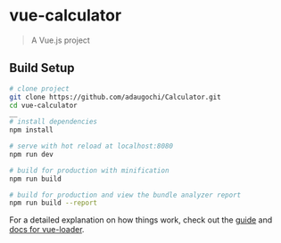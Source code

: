 # vue-calculator

> A Vue.js project

## Build Setup

``` bash
# clone project
git clone https://github.com/adaugochi/Calculator.git
cd vue-calculator
__
# install dependencies
npm install

# serve with hot reload at localhost:8080
npm run dev

# build for production with minification
npm run build

# build for production and view the bundle analyzer report
npm run build --report
```

For a detailed explanation on how things work, check out the [guide](http://vuejs-templates.github.io/webpack/) and [docs for vue-loader](http://vuejs.github.io/vue-loader).
